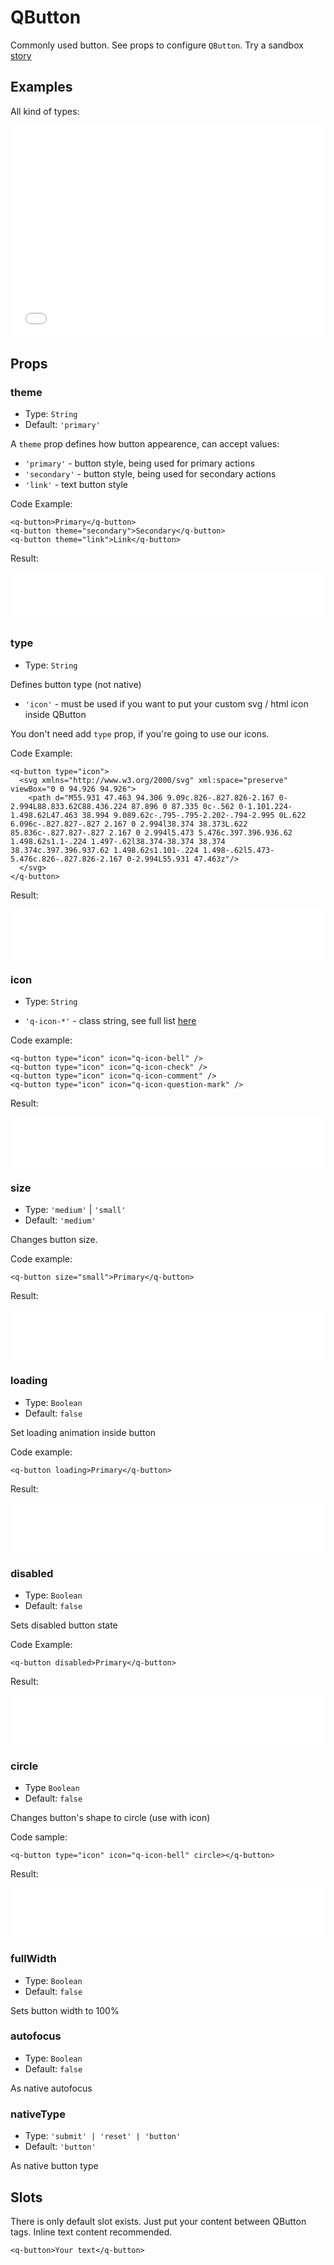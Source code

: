 # QButton

Commonly used button. See props to configure `QButton`. Try a sandbox [story](https://qui-max.netlify.app/?path=/story/components-qbutton--theme-primary)

## Examples

All kind of types:

<iframe height="340" style="width: 100%;" scrolling="no" frameborder="no" src="/QButton/main.html"></iframe>

## Props

### theme

- Type: `String`
- Default: `'primary'`

A `theme` prop defines how button appearence, can accept values:

- `'primary'` - button style, being used for primary actions
- `'secondary'` - button style, being used for secondary actions
- `'link'` - text button style

Code Example:

```vue
<q-button>Primary</q-button>
<q-button theme="secondary">Secondary</q-button>
<q-button theme="link">Link</q-button>
```

Result:

<iframe height="80" style="width: 100%;" scrolling="no" frameborder="no" src="/QButton/theme.html"></iframe>

### type

- Type: `String`

Defines button type (not native)

- `'icon'` - must be used if you want to put your custom svg / html icon inside QButton

You don't need add `type` prop, if you're going to use our icons.

Code Example:

```vue
<q-button type="icon">
  <svg xmlns="http://www.w3.org/2000/svg" xml:space="preserve" viewBox="0 0 94.926 94.926">
    <path d="M55.931 47.463 94.306 9.09c.826-.827.826-2.167 0-2.994L88.833.62C88.436.224 87.896 0 87.335 0c-.562 0-1.101.224-1.498.62L47.463 38.994 9.089.62c-.795-.795-2.202-.794-2.995 0L.622 6.096c-.827.827-.827 2.167 0 2.994l38.374 38.373L.622 85.836c-.827.827-.827 2.167 0 2.994l5.473 5.476c.397.396.936.62 1.498.62s1.1-.224 1.497-.62l38.374-38.374 38.374 38.374c.397.396.937.62 1.498.62s1.101-.224 1.498-.62l5.473-5.476c.826-.827.826-2.167 0-2.994L55.931 47.463z"/>
  </svg>
</q-button>
```

Result:

<iframe height="80" style="width: 100%;" scrolling="no" frameborder="no" src="/QButton/type.html"></iframe>

### icon

- Type: `String`

- `'q-icon-*'` - class string, see full list [here](https://qui-max.netlify.app/?path=/story/core-icons-all--all)

Code example:

```vue
<q-button type="icon" icon="q-icon-bell" />
<q-button type="icon" icon="q-icon-check" />
<q-button type="icon" icon="q-icon-comment" />
<q-button type="icon" icon="q-icon-question-mark" />
```

Result:

<iframe height="80" style="width: 100%;" scrolling="no" frameborder="no" src="/QButton/icon.html"></iframe>

### size

- Type: `'medium'` | `'small'`
- Default: `'medium'`

Changes button size.

Code example:

```vue
<q-button size="small">Primary</q-button>
```

Result:

<iframe height="80" style="width: 100%;" scrolling="no" frameborder="no" src="/QButton/size.html"></iframe>

### loading

- Type: `Boolean`
- Default: `false`

Set loading animation inside button

Code example:

```vue
<q-button loading>Primary</q-button>
```

Result:

<iframe height="80" style="width: 100%;" scrolling="no" frameborder="no" src="/QButton/loading.html"></iframe>

### disabled

- Type: `Boolean`
- Default: `false`

Sets disabled button state

Code Example:

```vue
<q-button disabled>Primary</q-button>
```

Result:

<iframe height="80" style="width: 100%;" scrolling="no" frameborder="no" src="/QButton/disabled.html"></iframe>

### circle

- Type `Boolean`
- Default: `false`

Changes button's shape to circle (use with icon)

Code sample:

```vue
<q-button type="icon" icon="q-icon-bell" circle></q-button>
```

Result:

<iframe height="80" style="width: 100%;" scrolling="no" frameborder="no" src="/QButton/circle.html"></iframe>

### fullWidth

- Type: `Boolean`
- Default: `false`

Sets button width to 100%

### autofocus

- Type: `Boolean`
- Default: `false`

As native autofocus

### nativeType

- Type: `'submit' | 'reset' | 'button'`
- Default: `'button'`

As native button type

## Slots

There is only default slot exists. Just put your content between QButton tags. Inline text content recommended.

```vue
<q-button>Your text</q-button>
```
